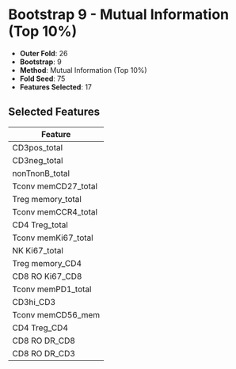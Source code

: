 # Bootstrap 9 - Mutual Information (Top 10%)

- **Outer Fold**: 26
- **Bootstrap**: 9
- **Method**: Mutual Information (Top 10%)
- **Fold Seed**: 75
- **Features Selected**: 17

## Selected Features

| Feature |
|---------|
| CD3pos_total |
| CD3neg_total |
| nonTnonB_total |
| Tconv memCD27_total |
| Treg memory_total |
| Tconv memCCR4_total |
| CD4 Treg_total |
| Tconv memKi67_total |
| NK Ki67_total |
| Treg memory_CD4 |
| CD8 RO Ki67_CD8 |
| Tconv memPD1_total |
| CD3hi_CD3 |
| Tconv memCD56_mem |
| CD4 Treg_CD4 |
| CD8 RO DR_CD8 |
| CD8 RO DR_CD3 |
